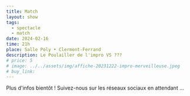 ```yaml
---
title: Match
layout: show
tags:
  - spectacle
  - match
date: 2024-02-16
time: 21h
place: Salle Poly • Clermont-Ferrand
description: Le Poulailler de l'impro VS ???
# price: 5
# image: ../../assets/img/affiche-20231222-impro-merveilleuse.jpeg
# buy_link:
---
```


Plus d'infos bientôt ! Suivez-nous sur les réseaux sociaux en attendant ...
